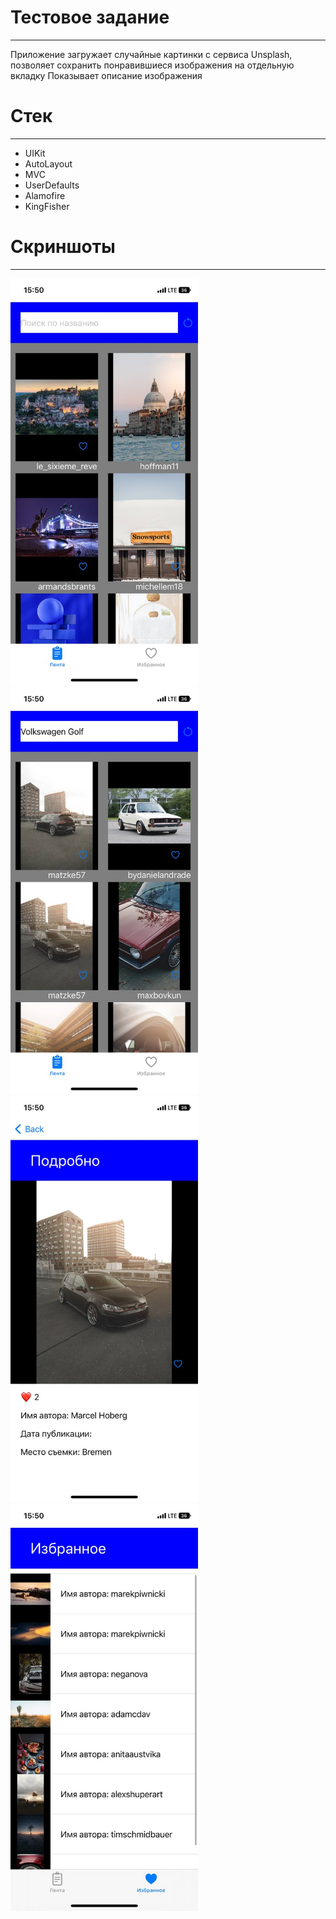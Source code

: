 #  Тестовое задание 
___
Приложение загружает случайные картинки с сервиса Unsplash, позволяет сохранить понравившиеся изображения на отдельную вкладку 
Показывает описание изображения
# Стек
___
 * UIKit
 * AutoLayout
 * MVC
 * UserDefaults
 * Alamofire
 * KingFisher
   

# Скриншоты
___
   
<img src="sp1.jpg" width="300"> <img src="sp2.jpg" width="300">
<img src="sp3.jpg" width="300"> <img src="sp4.jpg" width="300">
